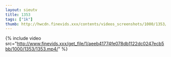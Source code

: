 ```yaml
--- 
layout: sieutv
title: 1353
tags: ["1k"]
thumb: http://hwcdn.finevids.xxx/contents/videos_screenshots/1000/1353/preview.mp4.jpg
---
```

{% include video src="http://www.finevids.xxx/get_file/1/aeeb41774fe078db1122dc0247ecb5bb/1000/1353/1353.mp4/" %} 
